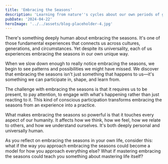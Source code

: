 ```yaml
---
title: 'Embracing the Seasons'
description: 'Learning from nature''s cycles about our own periods of growth and rest'
pubDate: '2024-04-22'
heroImage: '../../assets/blog-placeholder-4.jpg'
---
```


There's something deeply human about embracing the seasons. It's one of those fundamental experiences that connects us across cultures, generations, and circumstances. Yet despite its universality, each of us experiences embracing the seasons in our own unique way.

When we slow down enough to really notice embracing the seasons, we begin to see patterns and possibilities we might have missed. We discover that embracing the seasons isn't just something that happens to us—it's something we can participate in, shape, and learn from.

The challenge with embracing the seasons is that it requires us to be present, to pay attention, to engage with what's happening rather than just reacting to it. This kind of conscious participation transforms embracing the seasons from an experience into a practice.

What makes embracing the seasons so powerful is that it touches every aspect of our humanity. It affects how we think, how we feel, how we relate to others, and how we understand ourselves. It's both deeply personal and universally human.

As you reflect on embracing the seasons in your own life, consider this: what if the way you approach embracing the seasons could become a model for how you approach everything else? What if mastering embracing the seasons could teach you something about mastering life itself?